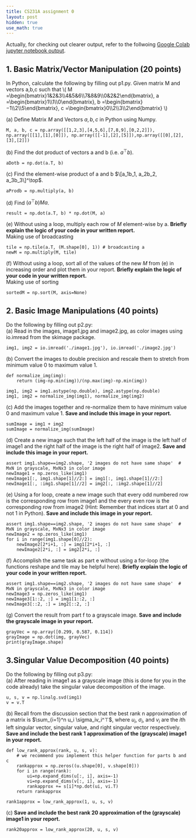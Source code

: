 ```yaml
---
title: CS231A assignment 0
layout: post
hidden: true
use_math: true
---
```


Actually, for checking out clearer output, refer to the follwoing [Google Colab jupyter notebook output](https://colab.research.google.com/drive/1uNJOGvm9MaOtz6bN1X3Mnr-KQiNuUKmO?usp=sharing).

## 1. Basic Matrix/Vector Manipulation (20 points)
In Python, calculate the following by filling out p1.py. Given matrix M and vectors a,b,c such that
\\(
M =\begin{bmatrix}1&2&3\\\4&5&6\\\7&8&9\\\0&2&2\end{bmatrix}, a =\begin{bmatrix}1\\\1\\\0\end{bmatrix}, b =\begin{bmatrix}−1\\\2\\\5\end{bmatrix}, 
c =\begin{bmatrix}0\\\2\\\3\\\2\end{bmatrix}
\\)  

(a) Define Matrix $M$ and Vectors $a,b,c$ in Python using Numpy.  
```
M, a, b, c = np.array([[1,2,3],[4,5,6],[7,8,9],[0,2,2]]), np.array([[1],[1],[0]]), np.array([[-1],[2],[5]]),np.array([[0],[2],[3],[2]])
```
(b) Find the dot product of vectors a and b (i.e. $a^\top b$).  
```
aDotb = np.dot(a.T, b)
```
(c) Find the element-wise product of a and b $\[a_1b_1, a_2b_2, a_3b_3\]^\top$.  
```
aProdb = np.multiply(a, b)
```
(d) Find $(a^\top b)Ma$.  
```
result = np.dot(a.T, b) * np.dot(M, a)
```
(e) Without using a loop, multiply each row of $M$ element-wise by a. **Briefly explain the logic of your code in your written report.**  
Making use of broadcasting
```
tile = np.tile(a.T, (M.shape[0], 1)) # broadcasting a
newM = np.multiply(M, tile)
```
(f) Without using a loop, sort all of the values of the new $M$ from (e) in increasing order and plot them in your report.  **Briefly explain the logic of your code in your written report.**  
Making use of sorting
```
sortedM = np.sort(M, axis=None)
```

## 2. Basic Image Manipulations (40 points)
Do the following by filling out p2.py:  
(a) Read in the images, image1.jpg and image2.jpg, as color images using io.imread from the skimage package. 
```
img1, img2 = io.imread('./image1.jpg'), io.imread('./image2.jpg')
```
(b) Convert the images to double precision and rescale them to stretch from minimum value 0 to maximum value 1.   
```
def normalize_img(img):
    return (img-np.min(img))/(np.max(img)-np.min(img))
```
```
img1, img2 = img1.astype(np.double), img2.astype(np.double)
img1, img2 = normalize_img(img1), normalize_img(img2)
```
(c) Add the images together and re-normalize them to have minimum value 0 and maximum value 1. **Save and include this image in your report.**   
```
sumImage = img1 + img2
sumImage = normalize_img(sumImage)
```
(d) Create a new image such that the left half of the image is the left half of image1 and the right half of the image is the right half of image2. **Save and include this image in your report.**   
```
assert img1.shape==img2.shape, '2 images do not have same shape'  # MxN in grayscale, MxNx3 in color image
newImage1 = np.zeros_like(img1)
newImage1[:, img1.shape[1]//2:] = img1[:, img1.shape[1]//2:]
newImage1[:, :img1.shape[1]//2] = img2[:, :img2.shape[1]//2]
```
(e) Using a for loop, create a new image such that every odd numbered row is the corresponding row from image1 and the every even row is the corresponding row from image2 (Hint: Remember that indices start at 0 and not 1 in Python). **Save and include this image in your report.**   
```
assert img1.shape==img2.shape, '2 images do not have same shape'  # MxN in grayscale, MxNx3 in color image
newImage2 = np.zeros_like(img1)
for i in range(img1.shape[0]//2):
    newImage2[2*i+1, :] = img1[2*i+1, :]
    newImage2[2*i, :] = img2[2*i, :]
```
(f) Accomplish the same task as part e without using a for-loop (the functions reshape and tile may be helpful here). **Briefly explain the logic of your code in your written report.**   
```
assert img1.shape==img2.shape, '2 images do not have same shape'  # MxN in grayscale, MxNx3 in color image
newImage3 = np.zeros_like(img1)
newImage3[1::2, :] = img1[1::2, :]
newImage3[::2, :] = img2[::2, :]
```
(g) Convert the result from part f to a grayscale image. **Save and include the grayscale image in your report.**   
```
grayVec = np.array([0.299, 0.587, 0.114])
grayImage = np.dot(img, grayVec)
print(grayImage.shape)
```

## 3.Singular Value Decomposition (40 points)
Do the following by filling out p3.py:  
(a) After reading in image1 as a grayscale image (this is done for you in the code already) take the singular value decomposition of the image.  
```
u, s, v = np.linalg.svd(img1)
v = v.T
```
(b) Recall from the discussion section that the best rank n approximation of a matrix is $\sum_{i=1}^n u_i \sigma_iv_i^⊤$, where $u_i$, $\sigma_i$, and $v_i$ are the $i$th left singular vector, singular value, and right singular vector respectively. **Save and include the best rank 1 approximation of the (grayscale) image1 in your report.**  
```
def low_rank_approx(rank, u, s, v):
    # we recommend you implement this helper function for parts b and c
    rankapprox = np.zeros((u.shape[0], v.shape[0]))
    for i in range(rank):
        ui=np.expand_dims(u[:, i], axis=-1) 
        vi=np.expand_dims(v[:, i], axis=-1)
        rankapprox += s[i]*np.dot(ui, vi.T)
    return rankapprox
```
```
rank1approx = low_rank_approx(1, u, s, v)
```
(c) **Save and include the best rank 20 approximation of the (grayscale) image1 in your report.**
```
rank20approx = low_rank_approx(20, u, s, v)
```
